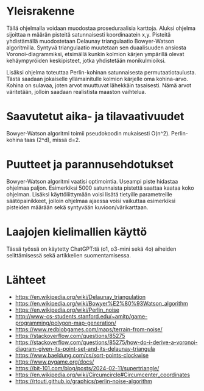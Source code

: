 # Yleisrakenne
Tällä ohjelmalla voidaan muodostaa proseduraalisia karttoja. Aluksi ohjelma sijoittaa n määrän pisteitä satunnaisesti koordinaatein x,y. Pisteitä yhdistämällä muodostetaan Delaunay triangulaatio Bowyer-Watson algoritmilla. Syntyvä triangulaatio muutetaan sen duaalisuuden ansiosta Voronoi-diagrammiksi, etsimällä kunkin kolmion kärjen ympärillä olevat kehäympyröiden keskipisteet, jotka yhdistetään monikulmioiksi.

Lisäksi ohjelma toteuttaa Perlin-kohinan satunnaisesta permutaatiotaulusta. Tästä saadaan jokaiselle yllämainitulle kolmion kärjelle oma kohina-arvo. Kohina on sulavaa, joten arvot muuttuvat lähekkäin tasaisesti. Nämä arvot väritetään, jolloin saadaan realistista maaston vaihtelua.

# Saavutetut aika- ja tilavaativuudet
Bowyer-Watson algoritmi toimii pseudokoodin mukaisesti O(n^2). Perlin-kohina taas (2^d), missä d=2.

# Puutteet ja parannusehdotukset
Bowyer-Watson algoritmi vaatisi optimointia. Useampi piste hidastaa ohjelmaa paljon. Esimerkiksi 5000 satunnaista pistettä saattaa kaataa koko ohjelman. Lisäksi käyttöliittymään voisi lisätä tietyille parametreille säätöpainikkeet, jolloin ohjelmaa ajaessa voisi vaikuttaa esimerkiksi pisteiden määrään sekä syntyvään kuvioon/värikarttaan.

# Laajojen kielimallien käyttö
Tässä työssä on käytetty ChatGPT:tä (o1, o3-mini sekä 4o) aiheiden selittämisessä sekä artikkelien suomentamisessa. 

# Lähteet
- https://en.wikipedia.org/wiki/Delaunay_triangulation
- https://en.wikipedia.org/wiki/Bowyer%E2%80%93Watson_algorithm
- https://en.wikipedia.org/wiki/Perlin_noise
- http://www-cs-students.stanford.edu/~amitp/game-programming/polygon-map-generation/
- https://www.redblobgames.com/maps/terrain-from-noise/
- https://stackoverflow.com/questions/85275 
- https://stackoverflow.com/questions/85275/how-do-i-derive-a-voronoi-diagram-given-its-point-set-and-its-delaunay-triangula
- https://www.baeldung.com/cs/sort-points-clockwise
- https://www.pygame.org/docs/
- https://bit-101.com/blog/posts/2024-02-11/supertriangle/
- https://en.wikipedia.org/wiki/Circumcircle#Circumcenter_coordinates
- https://rtouti.github.io/graphics/perlin-noise-algorithm
